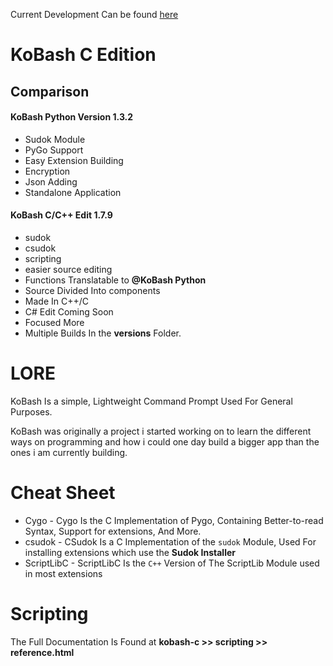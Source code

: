 Current Development Can be found [here](https://github.com)

# KoBash C Edition

## Comparison

#### KoBash Python Version 1.3.2

- Sudok Module
- PyGo Support
- Easy Extension Building 
- Encryption
- Json Adding
- Standalone Application



#### KoBash C/C++ Edit 1.7.9

- sudok
- csudok
- scripting
- easier source editing
- Functions Translatable to **@KoBash Python**
- Source Divided Into components
- Made In C++/C
- C# Edit Coming Soon
- Focused More
- Multiple Builds In the **versions** Folder.



# LORE

KoBash Is a simple, Lightweight Command Prompt Used For General Purposes.

KoBash was originally a project i started working on to learn the different ways on programming and how i could one day build a bigger app than the ones i am currently building.



# Cheat Sheet

- Cygo - Cygo Is the C Implementation of Pygo, Containing Better-to-read Syntax, Support for extensions, And More.
- csudok - CSudok Is a C Implementation of the `sudok` Module, Used For installing extensions which use the **Sudok Installer**
- ScriptLibC - ScriptLibC Is the `C++` Version of The ScriptLib Module used in most extensions



# Scripting

The Full Documentation Is Found at **kobash-c >> scripting >> reference.html**


